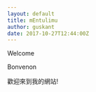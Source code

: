 ```yaml
---
layout: default
title: mEntulimu
author: guskant
date: 2017-10-27T12:44:00Z
---
```

<!--
## <span lang="en">What is "mEntulimu"?</span> <span lang="jbo">la'au mEntulimu li'u mo</span> <span lang="epo">Kio estas "mEntulimu"?</span> <span lang="fr">Qu'est « mEntulimu » ?</span> <span lang="zh-Hant">"mEntulimu"是什麼?</span> <span lang="zh-Hans">"mEntulimu"是什么?</span> <span lang="ja">「mEntulimu」とは？</span>

<div lang="en">"mEntulimu" is a series of short videos about Lojban.</div>
<div lang="jbo">la'au mEntulimu li'u porsi lo temto'u co skina be la lojban</div>
<div lang="epo">"mEntulimu" estas serio de mallongaj filmoj pri la loĵbana.</div>
<div lang="fr">« mEntulimu » est une serie de courts métrages sur lojban.</div>
<div lang="zh-Hant">"mEntulimu"是關於Lojban的短片系列。</div>
<div lang="zh-Hans">"mEntulimu"是关于Lojban的短片系列。</div>
<div lang="ja">「mEntulimu」はロジバンについての短編動画シリーズです。</div>
-->

<p lang="en">Welcome</p>
<p lang="epo">Bonvenon</p>
<p lang="zh-Hant">歡迎來到我的網站!</p>

